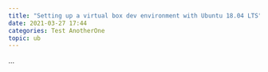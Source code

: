 ```yaml
---
title: "Setting up a virtual box dev environment with Ubuntu 18.04 LTS"
date: 2021-03-27 17:44
categories: Test AnotherOne
topic: ub
---
```


...